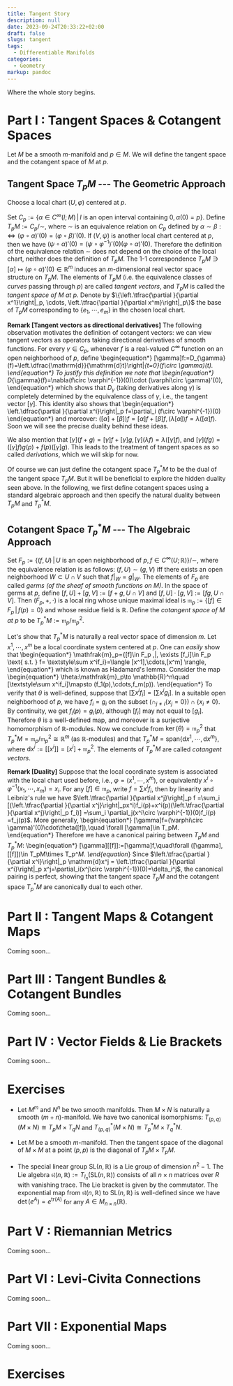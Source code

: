 ```yaml
---
title: Tangent Story
description: null
date: 2023-09-24T20:33:22+02:00
draft: false
slugs: tangent
tags:
  - Differentiable Manifolds
categories:
  - Geometry
markup: pandoc
---
```


Where the whole story begins.

# Part I : Tangent Spaces & Cotangent Spaces

Let $M$ be a smooth $m$-manifold and $p\in M$. We will define the tangent space and the cotangent space of $M$ at $p$.

## Tangent Space $T_pM$ --- The Geometric Approach

Choose a local chart $(U,\varphi)$ centered at $p$.

Set $C_p:=\{\alpha\in C^{\infty}(I;M) \,|\, \text{$I$ is an open interval containing $0$}, \alpha(0)=p\}$. Define $T_pM:=C_p/\sim$, where $\sim$ is an equivalence relation on $C_p$ defined by $\alpha\sim \beta:\iff (\varphi\circ \alpha)'(0)=(\varphi\circ \beta)'(0)$. If $(V,\psi)$ is another local chart centered at $p$, then we have $(\psi\circ \alpha)'(0)=(\psi\circ \varphi^{-1})'(0) (\varphi\circ \alpha)'(0)$. Therefore the definition of the equivalence relation $\sim$ does not depend on the choice of the local chart, neither does the definition of $T_pM$. The 1-1 correspondence $T_pM\ni [\alpha]\mapsto (\varphi\circ \alpha)'(0)\in \mathbb{R}^m$ induces an $m$-dimensional real vector space structure on $T_pM$. The elements of $T_pM$ (i.e. the equivalence classes of *curves* passing through $p$) are called *tangent vectors*, and $T_pM$ is called the *tangent space of $M$ at $p$*. Denote by $\{\left.\tfrac{\partial }{\partial x^1}\right|_p, \cdots, \left.\tfrac{\partial }{\partial x^m}\right|_p\}$ the base of $T_pM$ corresponding to $\{e_1,\cdots,e_m\}$ in the chosen local chart.

**Remark [Tangent vectors as directional derivatives]**
The following observation motivates the definition of cotangent vectors: we can view tangent vectors as operators taking directional derivatives of smooth functions. For every $\gamma\in C_p$, whenever $f$ is a real-valued $C^{\infty}$ function on an open neighborhood of $p$, define
\begin{equation*}
	[\gamma]f:=D_{\gamma}(f)=\left.\dfrac{\mathrm{d}}{\mathrm{d}t}\right|_{t=0}(f\circ \gamma)(t).
\end{equation*} 
To justify this definition we note that
\begin{equation*}
	D_{\gamma}(f)=\nabla(f\circ \varphi^{-1})(0)\cdot (\varphi\circ \gamma)'(0),
\end{equation*}
which shows that $D_\gamma$ (taking derivatives along $\gamma$) is completely determined by the equivalence class of $\gamma$, i.e., the tangent vector $[\gamma]$. This identity also shows that
\begin{equation*}
	\left.\dfrac{\partial }{\partial x^i}\right|_p f=\partial_i (f\circ \varphi^{-1})(0)
\end{equation*}
and moreover: $([\alpha]+[\beta])f=[\alpha]f+[\beta]f, (\lambda[\alpha])f=\lambda([\alpha]f)$. Soon we will see the precise duality behind these ideas.

We also mention that $[\gamma](f+g)=[\gamma]f+[\gamma]g, [\gamma](\lambda f)=\lambda([\gamma]f)$, and $[\gamma](fg)=([\gamma]f)g(p)+f(p)([\gamma]g)$. This leads to the treatment of tangent spaces as so called *derivations*, which we will skip for now.

Of course we can just define the cotangent space $T_p^*M$ to be the dual of the tangent space $T_pM$. But it will be beneficial to explore the hidden duality seen above. In the following, we first define cotangent spaces using a standard algebraic approach and then specify the natural duality between $T_pM$ and $T_p^*M$.

## Cotangent Space $T_p^*M$ --- The Algebraic Approach

Set $F_p:=\{(f,U) \,|\, \text{$U$ is an open neighborhood of $p$}, f\in C^{\infty}(U;\mathbb{R})\}/\sim$, where the equivalence relation is as follows: $(f,U)\sim (g,V)$ iff there exists an open neighborhood $W\subset U\cap V$ such that $f|_W=g|_W$. The elements of $F_p$ are called *germs (of the sheaf of smooth functions on $M$)*. In the space of germs at $p$, define $[f,U]+[g,V]:=[f+g,U\cap V]$ and $[f,U]\cdot [g,V]:=[fg,U\cap V]$. Then $(F_p,+,\cdot)$ is a local ring whose unique maximal ideal is $\mathfrak{m}_p:=\{[f]\in F_p \,|\, f(p) = 0\}$ and whose residue field is $\mathbb{R}$. Define the *cotangent space of $M$ at $p$* to be $T_p^*M:=\mathfrak{m}_p/\mathfrak{m}_p^2$.

Let's show that $T_p^*M$ is naturally a real vector space of dimension $m$. Let $x^1,\cdots,x^m$ be a local coordinate system centered at $p$. One can *easily* show that
\begin{equation*}
	\mathfrak{m}_p=\{[f]\in F_p \,|\, \exists [f_i]\in F_p \text{ s.t. } f= \textstyle\sum x^if_i\}=\langle [x^1],\cdots,[x^m] \rangle,
\end{equation*}
which is known as Hadamard's lemma.
Consider the map
\begin{equation*}
	\theta:\mathfrak{m}_p\to \mathbb{R}^n\quad [\textstyle\sum x^if_i]\mapsto (f_1(p),\cdots,f_m(p)).
\end{equation*}
To verify that $\theta$ is well-defined, suppose that $[\sum x^if_i]=[\sum x^ig_i]$. In a suitable open neighborhood of $p$, we have $f_i=g_i$ on the subset $(\cap_{j\neq i} \{x_j=0\})\cap \{x_i\neq 0\}$. By continuity, we get $f_i(p)=g_i(p)$, although $[f_i]$ may not equal to $[g_i]$. Therefore $\theta$ is a well-defined map, and moreover is a surjective homomorphism of $\mathbb{R}$-modules. Now we conclude from $\ker(\theta)=\mathfrak{m}_p^2$ that $T_p^*M=\mathfrak{m}_p/\mathfrak{m}_p^2\cong \mathbb{R}^m$ (as $\mathbb{R}$-modules) and that $T_p^*M=\text{span}\{\mathrm{d}x^1,\cdots,\mathrm{d}x^m\}$, where $\mathrm{d}x^i:=[[x^i]]=[x^i]+\mathfrak{m}_p^2$. The elements of $T_p^*M$ are called *cotangent vectors*.

**Remark [Duality]**
Suppose that the local coordinate system is associated with the local chart used before, i.e., $\varphi=(x^1,\cdots,x^m)$, or equivalently $x^i\circ \varphi^{-1}(x_1,\cdots,x_m)=x_i$. For any $[f]\in \mathfrak{m}_p$, write $f=\sum x^if_i$, then by linearity and Leibniz's rule we have $\left.\tfrac{\partial }{\partial x^j}\right|_p f
=\sum_i [(\left.\tfrac{\partial }{\partial x^j}\right|_px^i)f_i(p)+x^i(p)(\left.\tfrac{\partial }{\partial x^j}\right|_p f_i)]
=\sum_i \partial_j(x^i\circ \varphi^{-1})(0)f_i(p)
=f_j(p)$. More generally,
\begin{equation*}
	[\gamma]f=(\varphi\circ \gamma)'(0)\cdot\theta([f]),\quad \forall [\gamma]\in T_pM.
\end{equation*}
Therefore we have a canonical pairing between $T_pM$ and $T_p^*M$:
\begin{equation*}
	[\gamma][[f]]:=[\gamma]f,\quad\forall ([\gamma],[[f]])\in T_pM\times T_p^*M.
\end{equation*}
Since $\left.\tfrac{\partial }{\partial x^i}\right|_p \mathrm{d}x^j = \left.\tfrac{\partial }{\partial x^i}\right|_p x^j=\partial_i(x^j\circ \varphi^{-1})(0)=\delta_i^j$, the canonical pairing is perfect, showing that the tangent space $T_pM$ and the cotangent space $T_p^*M$ are canonically dual to each other.

# Part II : Tangent Maps & Cotangent Maps

Coming soon...

<!-- Let $M$ be a smooth $m$-manifold and $G$ a group acting smoothly on $M$, then we have a canonical isomorphism: $T_{[p]}(M/G)\cong T_pM/T_p(G\cdot p)$. -->

# Part III : Tangent Bundles & Cotangent Bundles

Coming soon...

# Part IV : Vector Fields & Lie Brackets

Coming soon...

# Exercises

- Let $M^m$ and $N^n$ be two smooth manifolds. Then $M\times N$ is naturally a smooth $(m+n)$-manifold. We have two canonical isomorphisms: $T_{(p,q)}(M\times N)\cong T_pM\times T_qN$ and $T_{(p,q)}^*(M\times N)\cong T_p^*M\times T_q^*N$.

- Let $M$ be a smooth $m$-manifold. Then the tangent space of the diagonal of $M\times M$ at a point $(p,p)$ is the diagonal of $T_pM\times T_pM$.

- The special linear group $\text{SL}(n,\mathbb{R})$ is a Lie group of dimension $n^2-1$. The Lie algebra $\mathfrak{sl}(n,\mathbb{R}):=T_{I_n}(\text{SL}(n,\mathbb{R}))$ consists of all $n\times n$ matrices over $R$ with vanishing trace. The Lie bracket is given by the commutator. The exponential map from $\mathfrak{sl}(n,\mathbb{R})$ to $\text{SL}(n,\mathbb{R})$ is well-defined since we have $\det(e^A)=e^{\text{tr}(A)}$ for any $A\in M_{n\times n}(\mathbb{R})$.

# Part V : Riemannian Metrics

Coming soon...

# Part VI : Levi-Civita Connections

Coming soon...

# Part VII : Exponential Maps

Coming soon...

# Exercises